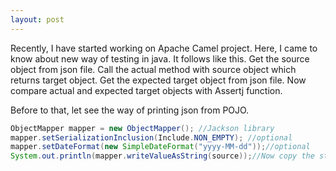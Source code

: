 ```yaml
---
layout: post
---
```

Recently, I have started working on Apache Camel project. Here, I came to know about new way of testing in java.
It follows like this.
Get the source object from json file.
Call the actual method with source object  which returns target object.
Get the expected target object from json file.
Now compare actual and expected target objects with Assertj function.

Before to that, let see the way of printing json from POJO.



```java
ObjectMapper mapper = new ObjectMapper(); //Jackson library 
mapper.setSerializationInclusion(Include.NON_EMPTY); //optional
mapper.setDateFormat(new SimpleDateFormat("yyyy-MM-dd"));//optional
System.out.println(mapper.writeValueAsString(source));//Now copy the string from console and save it as source.json
```

